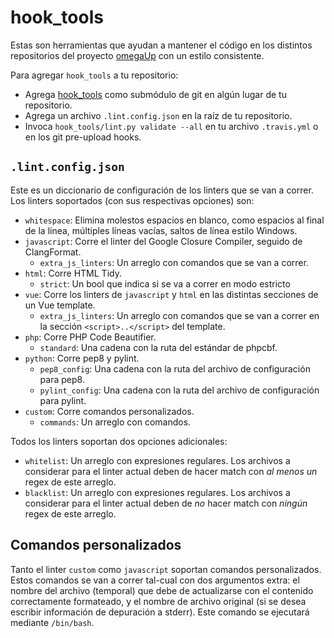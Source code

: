 # hook_tools

Estas son herramientas que ayudan a mantener el código en los distintos
repositorios del proyecto [omegaUp](https://omegaup.com) con un estilo
consistente.

Para agregar `hook_tools` a tu repositorio:

* Agrega [hook_tools](https://github.com/omegaup/hook_tools/) como submódulo de
  git en algún lugar de tu repositorio.
* Agrega un archivo `.lint.config.json` en la raíz de tu repositorio.
* Invoca `hook_tools/lint.py validate --all` en tu archivo `.travis.yml` o en
  los git pre-upload hooks.

## `.lint.config.json`

Este es un diccionario de configuración de los linters que se van a correr. Los
linters soportados (con sus respectivas opciones) son:

* `whitespace`: Elimina molestos espacios en blanco, como espacios al final de
  la línea, múltiples líneas vacías, saltos de línea estilo Windows.
* `javascript`: Corre el linter del Google Closure Compiler, seguido de
  ClangFormat.
  * `extra_js_linters`: Un arreglo con comandos que se van a correr.
* `html`: Corre HTML Tidy.
  * `strict`: Un bool que indica si se va a correr en modo estricto
* `vue`: Corre los linters de `javascript` y `html` en las distintas secciones
  de un Vue template.
  * `extra_js_linters`: Un arreglo con comandos que se van a correr en la
    sección `<script>..</script>` del template.
* `php`: Corre PHP Code Beautifier.
  * `standard`: Una cadena con la ruta del estándar de phpcbf.
* `python`: Corre pep8 y pylint.
  * `pep8_config`: Una cadena con la ruta del archivo de configuración para
     pep8.
  * `pylint_config`: Una cadena con la ruta del archivo de configuración para
     pylint.
* `custom`: Corre comandos personalizados.
  * `commands`: Un arreglo con comandos.

Todos los linters soportan dos opciones adicionales:

* `whitelist`: Un arreglo con expresiones regulares. Los archivos a considerar
  para el linter actual deben de hacer match con _al menos un_ regex de este
  arreglo.
* `blacklist`: Un arreglo con expresiones regulares. Los archivos a considerar
  para el linter actual deben de _no_ hacer match con _ningún_ regex de este
  arreglo.

## Comandos personalizados

Tanto el linter `custom` como `javascript` soportan comandos personalizados.
Estos comandos se van a correr tal-cual con dos argumentos extra: el nombre del
archivo (temporal) que debe de actualizarse con el contenido correctamente
formateado, y el nombre de archivo original (si se desea escribir información
de depuración a stderr). Este comando se ejecutará mediante `/bin/bash`.
